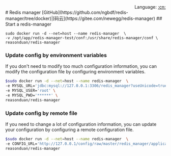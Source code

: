 <div align="right">Language: 
<a title="Chinese" href="./README_zh.md">:cn:</a>
</div>
# Redis manager
[GitHub](https://github.com/ngbdf/redis-manager/tree/docker)|[码云](https://gitee.com/newegg/redis-manager)
## Start a redis-manager

```
sudo docker run -d --net=host --name redis-manager  \
-v /opt/app/redis-manager-test/conf:/usr/share/redis-manager/conf \
reasonduan/redis-manager
```

### Update config by environment variables
 If you don't need to modify too much configuration information, you can modify the configuration file by configuring environment variables.
```sh
$sudo docker run -d --net=host --name redis-manager  \
-e MYSQL_URL='jdbc:mysql://127.0.0.1:3306/redis_manager?useUnicode=true&characterEncoding=utf-8' \
-e MYSQL_USER='root' \
-e MYSQL_PWD='******' \
reasonduan/redis-manager
```
### Update config by remote file
If you need to change a lot of configuration information, you can update your configuration by configuring a remote configuration file.
```sh
$sudo docker run -d --net=host --name redis-manager  \
-e CONFIG_URL='http://127.0.0.1/config/raw/master/redis_manager/application.yml' \
reasonduan/redis-manager
```
